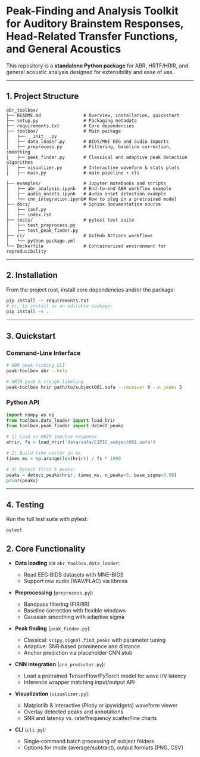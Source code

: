 # Peak-Finding and Analysis Toolkit for Auditory Brainstem Responses, Head-Related Transfer Functions, and General Acoustics

This repository is a **standalone Python package** for ABR, HRTF/HRIR, and general acoustic analysis designed for extensibility and ease of use.

---

## 1. Project Structure
```
abr_toolbox/
├── README.md                # Overview, installation, quickstart
├── setup.py                 # Packaging metadata
├── requirements.txt         # Core dependencies
├── toolbox/                 # Main package
│   ├── __init__.py
│   ├── data_loader.py       # BIDS/MNE EEG and audio imports
│   ├── preprocess.py        # Filtering, baseline correction, smoothing
│   ├── peak_finder.py       # Classical and adaptive peak detection algorithms
│   ├── visualizer.py        # Interactive waveform & stats plots
│   ├── main.py              # main pipeline + cli

├── examples/                # Jupyter Notebooks and scripts
│   ├── abr_analysis.ipynb   # End‐to‐end ABR workflow example
│   ├── audio_onsets.ipynb   # Audio onset detection example
│   └── cnn_integration.ipynb# How to plug in a pretrained model
├── docs/                    # Sphinx documentation source
│   ├── conf.py
│   ├── index.rst
├── tests/                   # pytest test suite
│   ├── test_preprocess.py
│   ├── test_peak_finder.py
├── ci/                      # GitHub Actions workflows
│   └── python-package.yml
└── Dockerfile               # Containerized environment for reproducibility
```

---

## 2. Installation

From the project root, install core dependencies and/or the package:

```bash
pip install -r requirements.txt
# or, to install as an editable package:
pip install -e .
```

---

## 3. Quickstart

### Command-Line Interface

```bash
# ABR peak-finding CLI
peak-toolbox abr --help

# HRIR peak & trough labeling
peak-toolbox hrir path/to/subject001.sofa --receiver 0 --n_peaks 5
```

### Python API

```python
import numpy as np
from toolbox.data_loader import load_hrir
from toolbox.peak_finder import detect_peaks

# 1) Load an HRIR impulse response
ahrir, fs = load_hrir('data/sofa/CIPIC_subject001.sofa')

# 2) Build time vector in ms
times_ms = np.arange(len(hrir)) / fs * 1000

# 3) Detect first 5 peaks:
peaks = detect_peaks(hrir, times_ms, n_peaks=5, base_sigma=0.06)
print(peaks)
```

---

## 4. Testing

Run the full test suite with pytest:

```bash
pytest
```


## 2. Core Functionality

- **Data loading** via `abr_toolbox.data_loader`:
  - Read EEG‐BIDS datasets with MNE-BIDS
  - Support raw audio (WAV/FLAC) via librosa

- **Preprocessing** (`preprocess.py`):
  - Bandpass filtering (FIR/IIR)
  - Baseline correction with flexible windows
  - Gaussian smoothing with adaptive sigma

- **Peak finding** (`peak_finder.py`):
  - Classical: `scipy.signal.find_peaks` with parameter tuning
  - Adaptive: SNR‐based prominence and distance
  - Anchor prediction via placeholder CNN stub

- **CNN integration** (`cnn_predictor.py`):
  - Load a pretrained TensorFlow/PyTorch model for wave I/V latency
  - Inference wrapper matching input/output API

- **Visualization** (`visualizer.py`):
  - Matplotlib & interactive (Plotly or ipywidgets) waveform viewer
  - Overlay detected peaks and annotations
  - SNR and latency vs. rate/frequency scatter/line charts

- **CLI** (`cli.py`):
  - Single‐command batch processing of subject folders
  - Options for mode (average/subtract), output formats (PNG, CSV)
